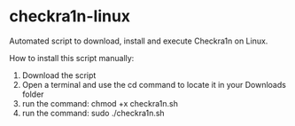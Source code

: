 # checkra1n-linux
Automated script to download, install and execute Checkra1n on Linux.

How to install this script manually:
1) Download the script
2) Open a terminal and use the cd command to locate it in your Downloads folder
3) run the command: chmod +x checkra1n.sh
4) run the command: sudo ./checkra1n.sh
